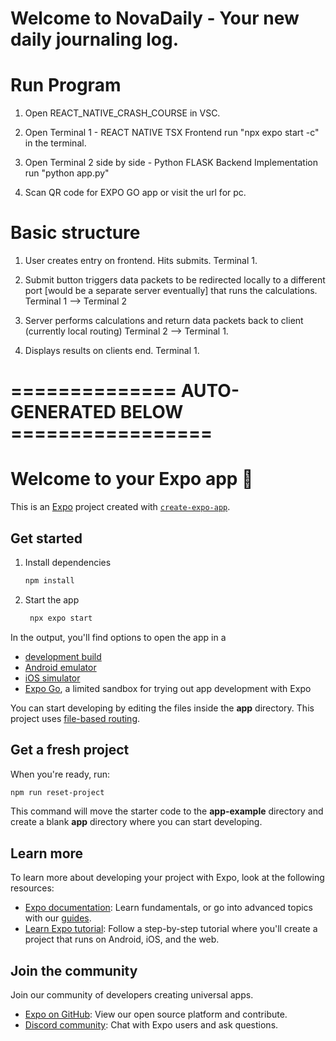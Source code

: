 # Welcome to NovaDaily - Your new daily journaling log.

# Run Program

1. Open REACT_NATIVE_CRASH_COURSE in VSC.

2. Open Terminal 1 - REACT NATIVE TSX Frontend
   run "npx expo start -c" in the terminal.

3. Open Terminal 2 side by side - Python FLASK Backend Implementation
   run "python app.py"

4. Scan QR code for EXPO GO app or visit the url for pc.



# Basic structure

1. User creates entry on frontend. Hits submits. Terminal 1.

2. Submit button triggers data packets to be redirected locally to a different port
                  [would be a separate server eventually]
   that runs the calculations. Terminal 1 --> Terminal 2

3. Server performs calculations and return data packets back to client (currently local routing) Terminal 2 --> Terminal 1.

4. Displays results on clients end. Terminal 1.







# ============== AUTO-GENERATED BELOW =================
# Welcome to your Expo app 👋

This is an [Expo](https://expo.dev) project created with [`create-expo-app`](https://www.npmjs.com/package/create-expo-app).

## Get started

1. Install dependencies

   ```bash
   npm install
   ```

2. Start the app

   ```bash
    npx expo start
   ```

In the output, you'll find options to open the app in a

- [development build](https://docs.expo.dev/develop/development-builds/introduction/)
- [Android emulator](https://docs.expo.dev/workflow/android-studio-emulator/)
- [iOS simulator](https://docs.expo.dev/workflow/ios-simulator/)
- [Expo Go](https://expo.dev/go), a limited sandbox for trying out app development with Expo

You can start developing by editing the files inside the **app** directory. This project uses [file-based routing](https://docs.expo.dev/router/introduction).

## Get a fresh project

When you're ready, run:

```bash
npm run reset-project
```

This command will move the starter code to the **app-example** directory and create a blank **app** directory where you can start developing.

## Learn more

To learn more about developing your project with Expo, look at the following resources:

- [Expo documentation](https://docs.expo.dev/): Learn fundamentals, or go into advanced topics with our [guides](https://docs.expo.dev/guides).
- [Learn Expo tutorial](https://docs.expo.dev/tutorial/introduction/): Follow a step-by-step tutorial where you'll create a project that runs on Android, iOS, and the web.

## Join the community

Join our community of developers creating universal apps.

- [Expo on GitHub](https://github.com/expo/expo): View our open source platform and contribute.
- [Discord community](https://chat.expo.dev): Chat with Expo users and ask questions.
